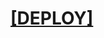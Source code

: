 # <h1><a href='https://www.heroku.com/deploy?template=https://github.com/ashi005/Axzi'>[DEPLOY]</a></h1>
